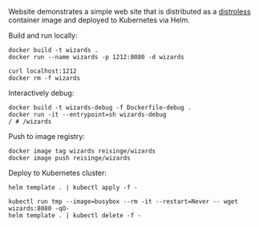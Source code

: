 Website demonstrates a simple web site that is distributed as a [distroless](https://github.com/GoogleContainerTools/distroless) container image and deployed to Kubernetes via Helm.

Build and run locally:

```
docker build -t wizards .
docker run --name wizards -p 1212:8080 -d wizards

curl localhost:1212
docker rm -f wizards
```

Interactively debug:

```
docker build -t wizards-debug -f Dockerfile-debug .
docker run -it --entrypoint=sh wizards-debug
/ # /wizards
```

Push to image registry:

```
docker image tag wizards reisinge/wizards
docker image push reisinge/wizards
```

Deploy to Kubernetes cluster:

```
helm template . | kubectl apply -f -

kubectl run tmp --image=busybox --rm -it --restart=Never -- wget wizards:8080 -qO-
helm template . | kubectl delete -f -
```